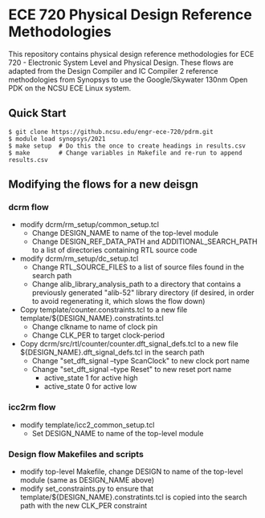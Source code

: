 ECE 720 Physical Design Reference Methodologies
====================

This repository contains physical design reference methodologies for ECE 720 - Electronic System Level and Physical Design.  These flows are adapted from the Design Compiler and IC Compiler 2 reference methodologies from Synopsys to use the Google/Skywater 130nm Open PDK on the NCSU ECE Linux system.

## Quick Start

    $ git clone https://github.ncsu.edu/engr-ece-720/pdrm.git
    $ module load synopsys/2021
    $ make setup  # Do this the once to create headings in results.csv
    $ make        # Change variables in Makefile and re-run to append results.csv

## Modifying the flows for a new deisgn

### dcrm flow
* modify dcrm/rm_setup/common_setup.tcl
  * Change DESIGN_NAME to name of the top-level module
  * Change DESIGN_REF_DATA_PATH and ADDITIONAL_SEARCH_PATH to a list of directories containing RTL source code
* modify dcrm/rm_setup/dc_setup.tcl
  * Change RTL_SOURCE_FILES to a list of source files found in the search path
  * Change alib_library_analysis_path to a directory that contains a previously generated "alib-52" library directory (if desired, in order to avoid regenerating it, which slows the flow down) 
* Copy template/counter.constraints.tcl to a new file template/${DESIGN_NAME}.constratints.tcl
  * Change clkname to name of clock pin
  * Change CLK_PER to target clock-period
* Copy dcrm/src/rtl/counter/counter.dft_signal_defs.tcl to a new file ${DESIGN_NAME}.dft_signal_defs.tcl in the search path
  * Change "set_dft_signal –type ScanClock" to new clock port name
  * Change "set_dft_signal –type Reset" to new reset port name
    * active_state 1 for active high
    * active_state 0 for active low

### icc2rm flow
* modify template/icc2_common_setup.tcl
  * Set DESIGN_NAME to name of the top-level module

### Design flow Makefiles and scripts
* modify top-level Makefile, change DESIGN to name of the top-level module (same as DESIGN_NAME above)
* modify set_constraints.py to ensure that template/${DESIGN_NAME}.constratints.tcl is copied into the search path with the new CLK_PER constraint

